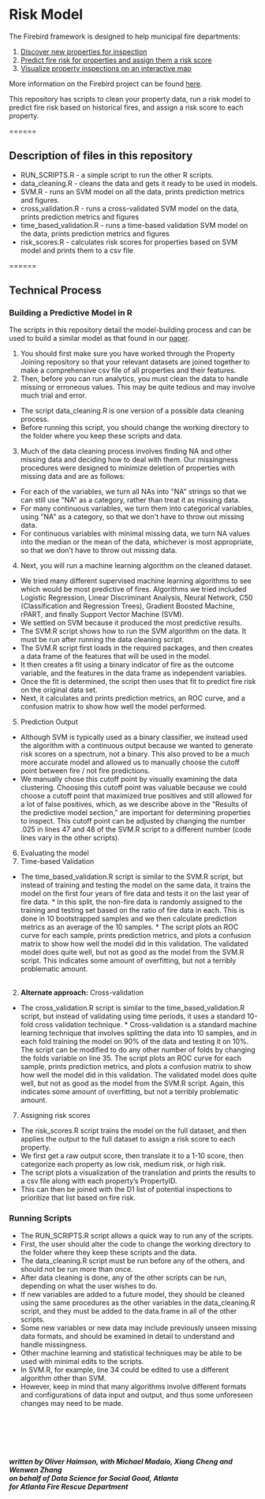 # Risk Model #


The Firebird framework is designed to help municipal fire departments:</br>
1. <a href="https://github.com/DSSG-Firebird/property-joins">Discover new properties for inspection</a><br>
2. <a href="https://github.com/DSSG-Firebird/risk-model">Predict fire risk for properties and assign them a risk score
</a><br>
3. <a href="https://github.com/DSSG-Firebird/interactive-map">Visualize property inspections on an interactive map
</a><br>

More information on the Firebird project can be found <a href="http://www.firebird.gatech.edu">here</a>.

This repository has scripts to clean your property data, run a risk model to predict fire risk based on historical fires, and assign a risk score to each property.

======




## Description of files in this repository

* RUN_SCRIPTS.R - a simple script to run the other R scripts.
* data_cleaning.R - cleans the data and gets it ready to be used in models.
* SVM.R - runs an SVM model on all the data, prints prediction metrics and figures.
* cross_validation.R - runs a cross-validated SVM model on the data, prints prediction metrics and figures
* time_based_validation.R - runs a time-based validation SVM model on the data, prints prediction metrics and figures
* risk_scores.R - calculates risk scores for properties based on SVM model and prints them to a csv file

======


## Technical Process

### Building a Predictive Model in R
The scripts in this repository detail the model-building process and can be used to build a similar model as that found in our <a href="https://www.researchgate.net/publication/301843010_Firebird_Predicting_Fire_Risk_and_Prioritizing_Fire_Inspections_in_Atlanta">paper</a>.

1. You should first make sure you have worked through the Property Joining repository so that your relevant datasets are joined together to make a comprehensive csv file of all properties and their features.
2. Then, before you can run analytics, you must clean the data to handle missing or erroneous values. This may be quite tedious and may involve much trial and error. 
 * The script data_cleaning.R is one version of a possible data cleaning process. 
 * Before running this script, you should change the working directory to the folder where you keep these scripts and data. 

3. Much of the data cleaning process involves finding NA and other missing data and deciding how to deal with them. Our missingness procedures were designed to minimize deletion of properties with missing data and are as follows:
 * For each of the variables, we turn all NAs into "NA" strings so that we can still use "NA" as a category, rather than treat it as missing data. 
 * For many continuous variables, we turn them into categorical variables, using "NA" as a category, so that we don't have to throw out missing data. 
 * For continuous variables with minimal missing data, we turn NA values into the median or the mean of the data, whichever is most appropriate, so that we don't have to throw out missing data.

4. Next, you will run a machine learning algorithm on the cleaned dataset. 
 * We tried many different supervised machine learning algorithms to see which would be most predictive of fires. Algorithms we tried included Logistic Regression, Linear Discriminant Analysis, Neural Network, C50 (Classification and Regression Trees), Gradient Boosted Machine, rPART, and finally Support Vector Machine (SVM). 
 * We settled on SVM because it produced the most predictive results.
 * The SVM.R script shows how to run the SVM algorithm on the data. It must be run after running the data cleaning script. 
 * The SVM.R script first loads in the required packages, and then creates a data frame of the features that will be used in the model. 
 * It then creates a fit using a binary indicator of fire as the outcome variable, and the features in the data frame as independent variables. 
 * Once the fit is determined, the script then uses that fit to predict fire risk on the original data set. 
 * Next, it calculates and prints prediction metrics, an ROC curve, and a confusion matrix to show how well the model performed.
 
5. Prediction Output
 * Although SVM is typically used as a binary classifier, we instead used the algorithm with a continuous output because we wanted to generate risk scores on a spectrum, not a binary. This also proved to be a much more accurate model and allowed us to manually choose the cutoff point between fire / not fire predictions. 
 * We manually chose this cutoff point by visually examining the data clustering. Choosing this cutoff point was valuable because we could choose a cutoff point that maximized true positives and still allowed for a lot of false positives, which, as we describe above in the “Results of the predictive model section,” are important for determining properties to inspect. This cutoff point can be adjusted by changing the number .025 in lines 47 and 48 of the SVM.R script to a different number (code lines vary in the other scripts). 


6. Evaluating the model
 1. Time-based Validation
   * The time_based_validation.R script is similar to the SVM.R script, but instead of training and testing the model on the same data, it trains the model on the first four years of fire data and tests it on the last year of fire data. 
    * In this split, the non-fire data is randomly assigned to the training and testing set based on the ratio of fire data in each. This is done in 10 bootstrapped samples and we then calculate prediction metrics as an average of the 10 samples. 
    * The script plots an ROC curve for each sample, prints prediction metrics, and plots a confusion matrix to show how well the model did in this validation. The validated model does quite well, but not as good as the model from the SVM.R script. This indicates some amount of overfitting, but not a terribly problematic amount. <br><br>
 2. __Alternate approach:__ Cross-validation
   * The cross_validation.R script is similar to the time_based_validation.R script, but instead of validating using time periods, it uses a standard 10-fold cross validation technique. 
    * Cross-validation is a standard machine learning technique that involves splitting the data into 10 samples, and in each fold training the model on 90% of the data and testing it on 10%. The script can be modified to do any other number of folds by changing the folds variable on line 35. The script plots an ROC curve for each sample, prints prediction metrics, and plots a confusion matrix to show how well the model did in this validation. The validated model does quite well, but not as good as the model from the SVM.R script. Again, this indicates some amount of overfitting, but not a terribly problematic amount. 

7. Assigning risk scores
 * The risk_scores.R script trains the model on the full dataset, and then applies the output to the full dataset to assign a risk score to each property. 
 * We first get a raw output score, then translate it to a 1-10 score, then categorize each property as low risk, medium risk, or high risk. 
 * The script plots a visualization of the translation and prints the results to a csv file along with each property’s PropertyID. 
 * This can then be joined with the D1 list of potential inspections to prioritize that list based on fire risk.


### Running Scripts
* The RUN_SCRIPTS.R script allows a quick way to run any of the scripts. 
 * First, the user should alter the code to change the working directory to the folder where they keep these scripts and the data. 
 * The data_cleaning.R script must be run before any of the others, and should not be run more than once. 
 * After data cleaning is done, any of the other scripts can be run, depending on what the user wishes to do. 
* If new variables are added to a future model, they should be cleaned using the same procedures as the other variables in the data_cleaning.R script, and they must be added to the data.frame in all of the other scripts. 
* Some new variables or new data may include previously unseen missing data formats, and should be examined in detail to understand and handle missingness.
* Other machine learning and statistical techniques may be able to be used with minimal edits to the scripts. 
 * In SVM.R, for example, line 34 could be edited to use a different algorithm other than SVM. 
 * However, keep in mind that many algorithms involve different formats and configurations of data input and output, and thus some unforeseen changes may need to be made. 


<br><br><br><br>
##### written by Oliver Haimson, with Michael Madaio, Xiang Cheng and Wenwen Zhang <br>on behalf of Data Science for Social Good, Atlanta<br> for Atlanta Fire Rescue Department
